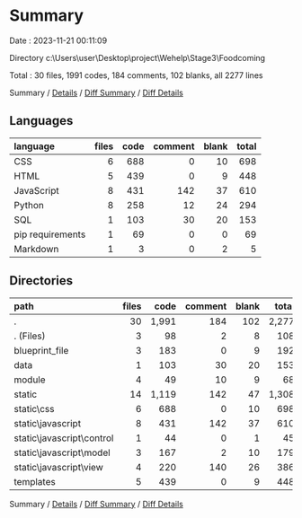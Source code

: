 # Summary

Date : 2023-11-21 00:11:09

Directory c:\\Users\\user\\Desktop\\project\\Wehelp\\Stage3\\Foodcoming

Total : 30 files,  1991 codes, 184 comments, 102 blanks, all 2277 lines

Summary / [Details](details.md) / [Diff Summary](diff.md) / [Diff Details](diff-details.md)

## Languages
| language | files | code | comment | blank | total |
| :--- | ---: | ---: | ---: | ---: | ---: |
| CSS | 6 | 688 | 0 | 10 | 698 |
| HTML | 5 | 439 | 0 | 9 | 448 |
| JavaScript | 8 | 431 | 142 | 37 | 610 |
| Python | 8 | 258 | 12 | 24 | 294 |
| SQL | 1 | 103 | 30 | 20 | 153 |
| pip requirements | 1 | 69 | 0 | 0 | 69 |
| Markdown | 1 | 3 | 0 | 2 | 5 |

## Directories
| path | files | code | comment | blank | total |
| :--- | ---: | ---: | ---: | ---: | ---: |
| . | 30 | 1,991 | 184 | 102 | 2,277 |
| . (Files) | 3 | 98 | 2 | 8 | 108 |
| blueprint_file | 3 | 183 | 0 | 9 | 192 |
| data | 1 | 103 | 30 | 20 | 153 |
| module | 4 | 49 | 10 | 9 | 68 |
| static | 14 | 1,119 | 142 | 47 | 1,308 |
| static\\css | 6 | 688 | 0 | 10 | 698 |
| static\\javascript | 8 | 431 | 142 | 37 | 610 |
| static\\javascript\\control | 1 | 44 | 0 | 1 | 45 |
| static\\javascript\\model | 3 | 167 | 2 | 10 | 179 |
| static\\javascript\\view | 4 | 220 | 140 | 26 | 386 |
| templates | 5 | 439 | 0 | 9 | 448 |

Summary / [Details](details.md) / [Diff Summary](diff.md) / [Diff Details](diff-details.md)